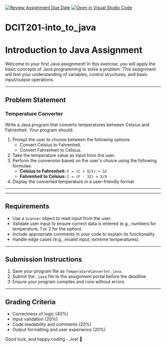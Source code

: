 [![Review Assignment Due Date](https://classroom.github.com/assets/deadline-readme-button-22041afd0340ce965d47ae6ef1cefeee28c7c493a6346c4f15d667ab976d596c.svg)](https://classroom.github.com/a/KlfeDaof)
[![Open in Visual Studio Code](https://classroom.github.com/assets/open-in-vscode-2e0aaae1b6195c2367325f4f02e2d04e9abb55f0b24a779b69b11b9e10269abc.svg)](https://classroom.github.com/online_ide?assignment_repo_id=17445553&assignment_repo_type=AssignmentRepo)
# DCIT201-into_to_java

# Introduction to Java Assignment

Welcome to your first Java assignment! In this exercise, you will apply the basic concepts of Java programming to solve a problem. This assignment will test your understanding of variables, control structures, and basic input/output operations.

---

## Problem Statement

### **Temperature Converter**

Write a Java program that converts temperatures between Celsius and Fahrenheit. Your program should:

1. Prompt the user to choose between the following options:
   - Convert Celsius to Fahrenheit.
   - Convert Fahrenheit to Celsius.
2. Take the temperature value as input from the user.
3. Perform the conversion based on the user's choice using the following formulas:
   - **Celsius to Fahrenheit:** `F = (C × 9/5) + 32`
   - **Fahrenheit to Celsius:** `C = (F - 32) × 5/9`
4. Display the converted temperature in a user-friendly format.

---


---

## Requirements
- Use a `Scanner` object to read input from the user.
- Validate user input to ensure correct data is entered (e.g., numbers for temperature, 1 or 2 for the option).
- Include appropriate comments in your code to explain its functionality.
- Handle edge cases (e.g., invalid input, extreme temperatures).

---

## Submission Instructions
1. Save your program file as `TemperatureConverter.java`.
2. Submit the `.java` file to the assignment portal before the deadline.
3. Ensure your program compiles and runs without errors.

---

## Grading Criteria
- Correctness of logic (40%)
- Input validation (20%)
- Code readability and comments (20%)
- Output formatting and user experience (20%)

Good luck, and happy coding - Joe! 🚀

